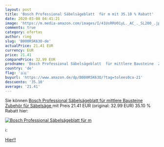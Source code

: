 ```yaml
---
layout: post
title: 'Bosch Professional Säbelsägeblatt  für m mit 35.10 % Rabatt'
date: 2020-03-08 04:41:21
image: 'https://m.media-amazon.com/images/I/41UsRRU01yL._AC_._SL200_.jpg'
comments: true
category: ofertas
author: ring
slug: 'B000R5K63O-de'
actualPrice: 21.41 EUR
currency: EUR
price: 21.41
comparePrice: 32.99 EUR
prodname: 'Bosch Professional Säbelsägeblatt  für mittlere Bausteine  Zubehör für Säbelsäge '
country: 'de'
flag: '🇩🇪'
buyurl: 'https://www.amazon.de/dp/B000R5K63O/?tag=tolees0ca-21'
descuento: '35.10'
average: '21.41'
---
```


Sie können [Bosch Professional Säbelsägeblatt  für mittlere Bausteine  Zubehör für Säbelsäge ](https://www.amazon.de/dp/B000R5K63O/?tag=tolees0ca-21) mit Preis 21.41 EUR (original: 32.99 EUR) 35.10 % Rabatt hier:

[![Bosch Professional Säbelsägeblatt  für m](https://m.media-amazon.com/images/I/41UsRRU01yL._AC_._SL200_.jpg)](https://www.amazon.de/dp/B000R5K63O/?tag=tolees0ca-21)

ℹ️:


[Hier!!](https://www.amazon.de/dp/B000R5K63O/?tag=tolees0ca-21)
